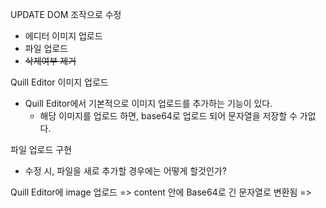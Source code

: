 UPDATE DOM 조작으로 수정

- 에디터 이미지 업로드
- 파일 업로드
- ~~삭제여부 제거~~

Quill Editor 이미지 업로드
- Quill Editor에서 기본적으로 이미지 업로드를 추가하는 기능이 있다.
	- 해당 이미지를 업로드 하면, base64로 업로드 되어 문자열을 저장할 수 가없다.

파일 업로드 구현
- 수정 시, 파일을 새로 추가할 경우에는 어떻게 할것인가?

Quill Editor에 image 업로드 
=> content 안에 Base64로 긴 문자열로 변환됨
=> 